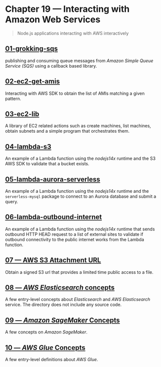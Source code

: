 # Chapter 19 &mdash; Interacting with Amazon Web Services
> Node.js applications interacting with AWS interactively

## [01-grokking-sqs](./01-grokking-sqs/)
publishing and consuming queue messages from *Amazon Simple Queue Service (SQS)* using a callback based library.

## [02-ec2-get-amis](./02-ec2-get-amis/)
Interacting with AWS SDK to obtain the list of AMIs matching a given pattern.

## [03-ec2-lib](./03-ec2-lib/)
A library of EC2 related actions such as create machines, list machines, obtain subnets and a simple program that orchestrates them.

## [04-lambda-s3](./04-lambda-s3/)
An example of a Lambda function using the *nodejs14x* runtime and the S3 AWS SDK to validate that a bucket exists.

## [05-lambda-aurora-serverless](./05-lambda-aurora-serverless/)
An example of a Lambda function using the *nodejs14x* runtime and the `serverless-mysql` package to connect to an Aurora database and submit a query.

## [06-lambda-outbound-internet](./06-lambda-outbound-internet/)
An example of a Lambda function using the *nodejs14x* runtime that sends outbound HTTP HEAD request to a list of external sites to validate if outbound connectivity to the public internet works from the Lambda function.

## [07 &mdash; AWS S3 Attachment URL](07-s3-attachment-url)
Obtain a signed S3 url that provides a limited time public access to a file.

## [08 &mdash; *AWS Elasticsearch* concepts](08-aws-elasticsearch-concepts)
A few entry-level concepts about *Elasticsearch* and *AWS Elasticsearch* service. The directory does not include any source code.

## [09 &mdash; *Amazon SageMaker* Concepts](09-sage-maker-concepts)
A few concepts on *Amazon SageMaker*.

## [10 &mdash; *AWS Glue* Concepts](10-glue-concepts)
A few entry-level definitions about *AWS Glue*.
